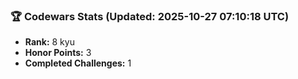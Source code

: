 ### 🏆 Codewars Stats (Updated: 2025-10-27 07:10:18 UTC)

- **Rank:** 8 kyu
- **Honor Points:** 3
- **Completed Challenges:** 1
